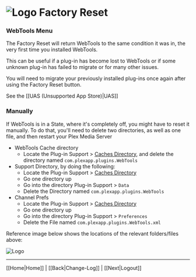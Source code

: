 # ![Logo](https://github.com/ukdtom/WebTools.bundle/blob/master/Wiki/WebTools/Logos/WebTools-48x48.png) Factory Reset

### WebTools Menu
The Factory Reset will return WebTools to the same condition it was in, the very first time you installed WebTools.

This can be useful if a plug-in has become lost to WebTools or if some unknown plug-in has failed to migrate or for many other issues.

You will need to migrate your previously installed plug-ins once again after using the Factory Reset button.

See the [[UAS (Unsupported App Store)|UAS]]

### Manually
If WebTools is in a State, where it's completely off, you might have to reset it manually. To do that, you'll need to delete two directories, as well as one file, and then restart your Plex Media Server

* WebTools Cache directory
  * Locate the Plug-in Support > [Caches Directory](https://support.plex.tv/hc/en-us/articles/202967376-Clearing-Plugin-Channel-Agent-HTTP-Caches), and delete the directory named `com.plexapp.plugins.WebTools`
* Support Directory, by doing the following:
  * Locate the Plug-in Support > [Caches Directory](https://support.plex.tv/hc/en-us/articles/202967376-Clearing-Plugin-Channel-Agent-HTTP-Caches)
  * Go one directory up
  * Go into the directory Plug-in Support > `Data`
  * Delete the Directory named `com.plexapp.plugins.WebTools`
* Channel Prefs
  * Locate the Plug-in Support > [Caches Directory](https://support.plex.tv/hc/en-us/articles/202967376-Clearing-Plugin-Channel-Agent-HTTP-Caches)
  * Go one directory up
  * Go into the directory Plug-in Support > `Preferences`
  * Delete the File named `com.plexapp.plugins.WebTools.xml`

Reference image below shows the locations of the relevant folders/files above:

![Logo](https://github.com/ukdtom/WebTools.bundle/blob/master/Wiki/WebTools/Reset/FR-image01.png)

***

[[Home|Home]] | [[Back|Change-Log]] | [[Next|Logout]]